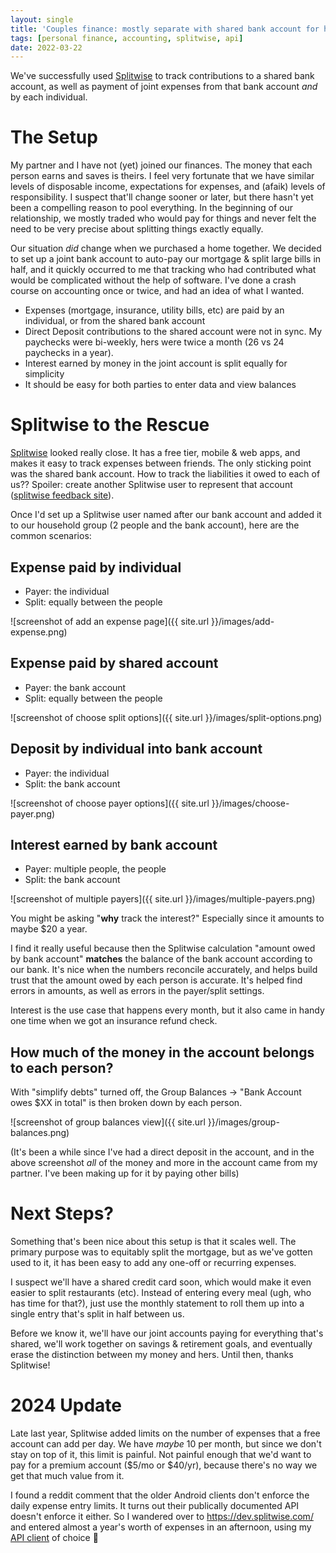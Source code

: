 ```yaml
---
layout: single
title: 'Couples finance: mostly separate with shared bank account for household expenses'
tags: [personal finance, accounting, splitwise, api]
date: 2022-03-22
---
```


We've successfully used [Splitwise](https://www.splitwise.com) to track contributions to a shared bank account, as well as payment of joint expenses from that bank account *and* by each individual.

# The Setup

My partner and I have not (yet) joined our finances. The money that each person earns and saves is theirs. I feel very fortunate that we have similar levels of disposable income, expectations for expenses, and (afaik) levels of responsibility. I suspect that'll change sooner or later, but there hasn't yet been a compelling reason to pool everything. In the beginning of our relationship, we mostly traded who would pay for things and never felt the need to be very precise about splitting things exactly equally.

Our situation *did* change when we purchased a home together. We decided to set up a joint bank account to auto-pay our mortgage & split large bills in half, and it quickly occurred to me that tracking who had contributed what would be complicated without the help of software. I've done a crash course on accounting once or twice, and had an idea of what I wanted.

* Expenses (mortgage, insurance, utility bills, etc) are paid by an individual, or from the shared bank account
* Direct Deposit contributions to the shared account were not in sync. My paychecks were bi-weekly, hers were twice a month (26 vs 24 paychecks in a year).
* Interest earned by money in the joint account is split equally for simplicity
* It should be easy for both parties to enter data and view balances

# Splitwise to the Rescue

[Splitwise](https://www.splitwise.com) looked really close. It has a free tier, mobile & web apps, and makes it easy to track expenses between friends. The only sticking point was the shared bank account. How to track the liabilities it owed to each of us?? Spoiler: create another Splitwise user to represent that account ([splitwise feedback site](http://feedback.splitwise.com/forums/162446-general/suggestions/3117255-shared-fund-for-house)).

Once I'd set up a Splitwise user named after our bank account and added it to our household group (2 people and the bank account), here are the common scenarios:

## Expense paid by individual

* Payer: the individual
* Split: equally between the people

![screenshot of add an expense page]({{ site.url }}/images/add-expense.png)


## Expense paid by shared account

* Payer: the bank account
* Split: equally between the people

![screenshot of choose split options]({{ site.url }}/images/split-options.png)

## Deposit by individual into bank account

* Payer: the individual
* Split: the bank account

![screenshot of choose payer options]({{ site.url }}/images/choose-payer.png)

## Interest earned by bank account

* Payer: multiple people, the people
* Split: the bank account

![screenshot of multiple payers]({{ site.url }}/images/multiple-payers.png)

You might be asking "**why** track the interest?" Especially since it amounts to maybe $20 a year.

I find it really useful because then the Splitwise calculation "amount owed by bank account" **matches** the balance of the bank account according to our bank. It's nice when the numbers reconcile accurately, and helps build trust that the amount owed by each person is accurate. It's helped find errors in amounts, as well as errors in the payer/split settings.

Interest is the use case that happens every month, but it also came in handy one time when we got an insurance refund check.

## How much of the money in the account belongs to each person?

With "simplify debts" turned off, the Group Balances -> "Bank Account owes $XX in total" is then broken down by each person.

![screenshot of group balances view]({{ site.url }}/images/group-balances.png)

(It's been a while since I've had a direct deposit in the account, and in the above screenshot *all* of the money and more in the account came from my partner. I've been making up for it by paying other bills)

# Next Steps?

Something that's been nice about this setup is that it scales well. The primary purpose was to equitably split the mortgage, but as we've gotten used to it, it has been easy to add any one-off or recurring expenses.

I suspect we'll have a shared credit card soon, which would make it even easier to split restaurants (etc). Instead of entering every meal (ugh, who has time for that?), just use the monthly statement to roll them up into a single entry that's split in half between us.

Before we know it, we'll have our joint accounts paying for everything that's shared, we'll work together on savings & retirement goals, and eventually erase the distinction between my money and hers. Until then, thanks Splitwise!

# 2024 Update

Late last year, Splitwise added limits on the number of expenses that a free account can add per day. We have _maybe_ 10 per month, but since we don't stay on top of it, this limit is painful. Not painful enough that we'd want to pay for a premium account ($5/mo or $40/yr), because there's no way we get that much value from it.

I found a reddit comment that the older Android clients don't enforce the daily expense entry limits. It turns out their publically documented API doesn't enforce it either. So I wandered over to https://dev.splitwise.com/ and entered almost a year's worth of expenses in an afternoon, using my [API client](https://paw.cloud) of choice 🎉
